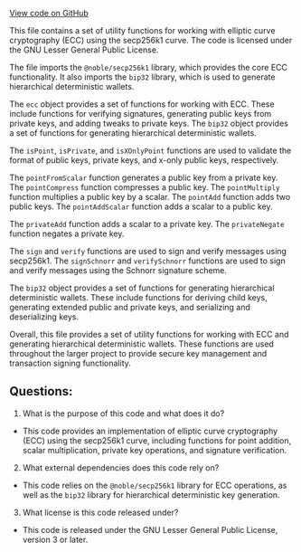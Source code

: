 [View code on GitHub](https://github.com/oxygenium/oxygenium-web3/packages/web3-wallet/src/noble-wrapper.ts)

This file contains a set of utility functions for working with elliptic curve cryptography (ECC) using the secp256k1 curve. The code is licensed under the GNU Lesser General Public License. 

The file imports the `@noble/secp256k1` library, which provides the core ECC functionality. It also imports the `bip32` library, which is used to generate hierarchical deterministic wallets. 

The `ecc` object provides a set of functions for working with ECC. These include functions for verifying signatures, generating public keys from private keys, and adding tweaks to private keys. The `bip32` object provides a set of functions for generating hierarchical deterministic wallets. 

The `isPoint`, `isPrivate`, and `isXOnlyPoint` functions are used to validate the format of public keys, private keys, and x-only public keys, respectively. 

The `pointFromScalar` function generates a public key from a private key. The `pointCompress` function compresses a public key. The `pointMultiply` function multiplies a public key by a scalar. The `pointAdd` function adds two public keys. The `pointAddScalar` function adds a scalar to a public key. 

The `privateAdd` function adds a scalar to a private key. The `privateNegate` function negates a private key. 

The `sign` and `verify` functions are used to sign and verify messages using secp256k1. The `signSchnorr` and `verifySchnorr` functions are used to sign and verify messages using the Schnorr signature scheme. 

The `bip32` object provides a set of functions for generating hierarchical deterministic wallets. These include functions for deriving child keys, generating extended public and private keys, and serializing and deserializing keys. 

Overall, this file provides a set of utility functions for working with ECC and generating hierarchical deterministic wallets. These functions are used throughout the larger project to provide secure key management and transaction signing functionality.
## Questions: 
 1. What is the purpose of this code and what does it do?
- This code provides an implementation of elliptic curve cryptography (ECC) using the secp256k1 curve, including functions for point addition, scalar multiplication, private key operations, and signature verification.

2. What external dependencies does this code rely on?
- This code relies on the `@noble/secp256k1` library for ECC operations, as well as the `bip32` library for hierarchical deterministic key generation.

3. What license is this code released under?
- This code is released under the GNU Lesser General Public License, version 3 or later.